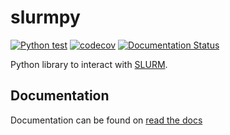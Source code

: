 # slurmpy
[![Python test](https://github.com/Svdvoort/slurmpy/workflows/Python%20test/badge.svg)](https://github.com/Svdvoort/slurmpy/actions?query=workflow%3A%22Python+test%22)
[![codecov](https://codecov.io/gh/Svdvoort/slurmpy/branch/master/graph/badge.svg)](https://codecov.io/gh/Svdvoort/slurmpy)
[![Documentation Status](https://readthedocs.org/projects/slurmpy/badge/?version=latest)](https://slurmpy.readthedocs.io/en/latest/?badge=latest)

Python library to interact with [SLURM](https://slurm.schedmd.com/documentation.html).

## Documentation

Documentation can be found on [read the docs](https://slurmpy.readthedocs.io/en/stable/)
